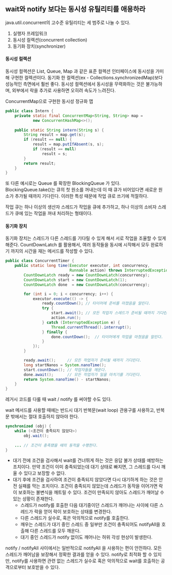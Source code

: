 ## wait와 notify 보다는 동시성 유틸리티를 애용하라


java.util.concurrent의 고수준 유틸리티는 세 범주로 나눌 수 있다.
1. 실행자 프레임워크
2. 동시성 컬렉션(concurrent collection)
3. 동기화 장치(synchronizer)


#### 동시성 컬렉션

동시성 컬렉션은 List, Queue, Map 과 같은 표준 컬렉션 인터페이스에 동시성을 가미해 구현한 컬렉션이다. 동기화 한 컬렉션(ex - Collections.synchronizedMap)보다 성능적인 측면에서 훨씬 좋다.
동시성 컬렉션에서 동시성을 무력화하는 것은 불가능하며, 외부에서 락을 추가로 사용하면 오히려 속도가 느려진다.

ConcurrentMap으로 구현한 동시성 정규화 맵

```java
public class Intern {
    private static final ConcurrentMap<String, String> map =
            new ConcurrentHashMap<>();
            
    public static String intern(String s) {
        String result = map.get(s);
        if (result == null) {
            result = map.putIfAbsent(s, s);
            if (result == null)
                result = s;
        }
        return result;
    }
}
```

또 다른 예시로는 Queue 를 확장한 BlockingQueue 가 있다. BlockingQueue.take()는 큐의 첫 원소를 꺼내는데 이 때 큐가 비어있다면 새로운 원소가 추가될 때까지 기다린다. 이러한 특성 때문에 작업 큐로 쓰기에 적절하다. 

작업 큐는 하나 이상의 생산자 스레드가 작업을 큐에 추가하고, 하나 이상의 소비자 스레드가 큐에 있는 작업을 꺼내 처리하는 형태이다.

#### 동기화 장치

동기화 장치는 스레드가 다른 스레드를 기다릴 수 있게 해서 서로 작업을 조율할 수 있게 해준다.
CountDownLatch 를 활용해서, 여러 동작들을 동시에 시작해서 모두 완료하기 까지의 시간을 재는 메서드를 작성할 수 있다.

```java
public class ConcurrentTimer {
    public static long time(Executor executor, int concurrency,
                            Runnable action) throws InterruptedException {
        CountDownLatch ready = new CountDownLatch(concurrency);
        CountDownLatch start = new CountDownLatch(1);
        CountDownLatch done  = new CountDownLatch(concurrency);

        for (int i = 0; i < concurrency; i++) {
            executor.execute(() -> {
                ready.countDown(); // 타이머에 준비를 마쳤음을 알린다.
                try {
                    start.await(); // 모든 작업자 스레드가 준비될 때까지 기다린다.
                    action.run();
                } catch (InterruptedException e) {
                    Thread.currentThread().interrupt();
                } finally {
                    done.countDown();  // 타이머에게 작업을 마쳤음을 알린다.
                }
            });
        }

        ready.await();     // 모든 작업자가 준비될 때까지 기다린다.
        long startNanos = System.nanoTime();
        start.countDown(); // 작업자들을 깨운다.
        done.await();      // 모든 작업자가 일을 마치기를 기다린다.
        return System.nanoTime() - startNanos;
    }
}
```
레거시 코드를 다룰 때 wait / notify 를 써야할 수도 있다.

wait 메서드를 사용할 때에는 반드시 대기 반복문(wait loop) 관용구를 사용하고, 반복문 밖에서는 절대 호출하지 않아야 한다.
```java
synchronized (obj) {
    while (<조건이 충족되지 않았다>)
        obj.wait();
        
    ... // 조건이 충족됐을 때의 동작을 수행한다.
}
```

* 대기 전에 조건을 검사해서 wait를 건너뛰게 하는 것은 응답 불가 상태를 예방하는 조치이다. 만약 조건이 이미 충족되었는데 대기 상태로 빠지면, 그 스레드를 다시 깨울 수 있다고 보장할 수 없다.
* 대기 후에 조건을 검사하여 조건이 충족되지 않았다면 다시 대기하게 하는 것은 안전 실패를 막는 조치이다. 조건이 충족되지 않았는데 스레드가 동작을 이어가면 락이 보호하는 불변식을 깨트릴 수 있다. 조건이 만족되지 않아도 스레드가 깨어날 수 있는 상황이 존재한다.
  * 스레드가 notify를 호출한 다음 대기중이던 스레드가 깨어나는 사이에 다른 스레드가 락을 얻어 락이 보호하는 상태를 변경한다.
  * 다른 스레드가 실수로, 혹은 악의적으로 notify를 호출한다. 
  * 깨우는 스레드가 대기 중인 스레드 중 일부만 조건이 충족되어도 notifyAll을 호출해 다른 스레드를 모두 깨운다.
  * 대기 중인 스레드가 notify 없이도 깨어나는 허위 각성 현상이 발생한다.
  
notify / notifyAll 사이에서는 일반적으로 notifyAll 을 사용하는 편이 안전하다. 모든 스레드가 깨어남을 보장해서 정확한 결과를 얻을 수 있다. notify로 최적화 할 수 있지만, notify를 사용하면 관련 없는 스레드가 실수로 혹은 악의적으로 wait를 호출하는 공격으로부터 보호받을 수 있다.







